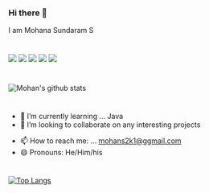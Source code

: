 ### Hi there 👋
I am Mohana Sundaram S
#
![](https://img.shields.io/static/v1?label=OS&message=linux&color=important)
![](https://img.shields.io/static/v1?label=Distro&message=Arch&color=informational)
![](https://img.shields.io/static/v1?label=Editor&message=vim&color=success)
![](https://img.shields.io/static/v1?label=Lang&message=JS&color=informational)
![](https://img.shields.io/static/v1?label=Lang&message=Java&color=informational)
#
#
![Mohan's github stats](https://github-readme-stats.vercel.app/api?username=highonweb&show_icons=true&theme=dark)
#
<!-- - 🔭 I’m currently working on ... -->
- 🌱 I’m currently learning ... Java
- 👯 I’m looking to collaborate on any interesting projects
<!-- - 🤔 I’m looking for help with -->
- 📫 How to reach me: ... mohans2k1@ggmail.com
- 😄 Pronouns: He/Him/his

#
[![Top Langs](https://github-readme-stats.vercel.app/api/top-langs/?username=highonweb&layout=compact&theme=vue-dark)](https://github.com/anuraghazra/github-readme-stats)

